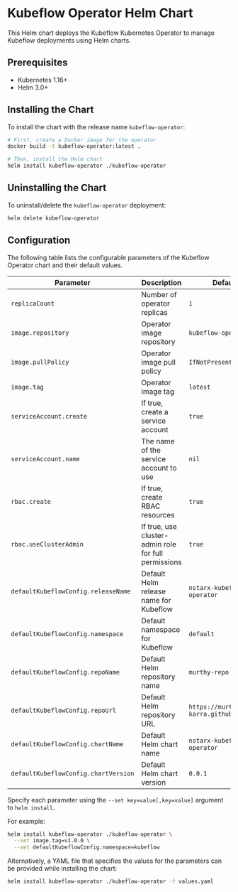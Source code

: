 # Kubeflow Operator Helm Chart

This Helm chart deploys the Kubeflow Kubernetes Operator to manage Kubeflow deployments using Helm charts.

## Prerequisites

- Kubernetes 1.16+
- Helm 3.0+

## Installing the Chart

To install the chart with the release name `kubeflow-operator`:

```bash
# First, create a Docker image for the operator
docker build -t kubeflow-operator:latest .

# Then, install the Helm chart
helm install kubeflow-operator ./kubeflow-operator
```

## Uninstalling the Chart

To uninstall/delete the `kubeflow-operator` deployment:

```bash
helm delete kubeflow-operator
```

## Configuration

The following table lists the configurable parameters of the Kubeflow Operator chart and their default values.

| Parameter                         | Description                                                  | Default                          |
|-----------------------------------|--------------------------------------------------------------|----------------------------------|
| `replicaCount`                    | Number of operator replicas                                  | `1`                              |
| `image.repository`                | Operator image repository                                    | `kubeflow-operator`              |
| `image.pullPolicy`                | Operator image pull policy                                   | `IfNotPresent`                   |
| `image.tag`                       | Operator image tag                                           | `latest`                         |
| `serviceAccount.create`           | If true, create a service account                            | `true`                           |
| `serviceAccount.name`             | The name of the service account to use                       | `nil`                            |
| `rbac.create`                     | If true, create RBAC resources                               | `true`                           |
| `rbac.useClusterAdmin`            | If true, use cluster-admin role for full permissions         | `true`                           |
| `defaultKubeflowConfig.releaseName` | Default Helm release name for Kubeflow                     | `nstarx-kubeflow-operator`          |
| `defaultKubeflowConfig.namespace`   | Default namespace for Kubeflow                             | `default`                        |
| `defaultKubeflowConfig.repoName`    | Default Helm repository name                               | `murthy-repo`                    |
| `defaultKubeflowConfig.repoUrl`     | Default Helm repository URL                                | `https://murthy-karra.github.io/helm` |
| `defaultKubeflowConfig.chartName`   | Default Helm chart name                                    | `nstarx-kubeflow-operator`          |
| `defaultKubeflowConfig.chartVersion`| Default Helm chart version                                 | `0.0.1`                         |

Specify each parameter using the `--set key=value[,key=value]` argument to `helm install`.

For example:

```bash
helm install kubeflow-operator ./kubeflow-operator \
  --set image.tag=v1.0.0 \
  --set defaultKubeflowConfig.namespace=kubeflow
```

Alternatively, a YAML file that specifies the values for the parameters can be provided while installing the chart:

```bash
helm install kubeflow-operator ./kubeflow-operator -f values.yaml
```